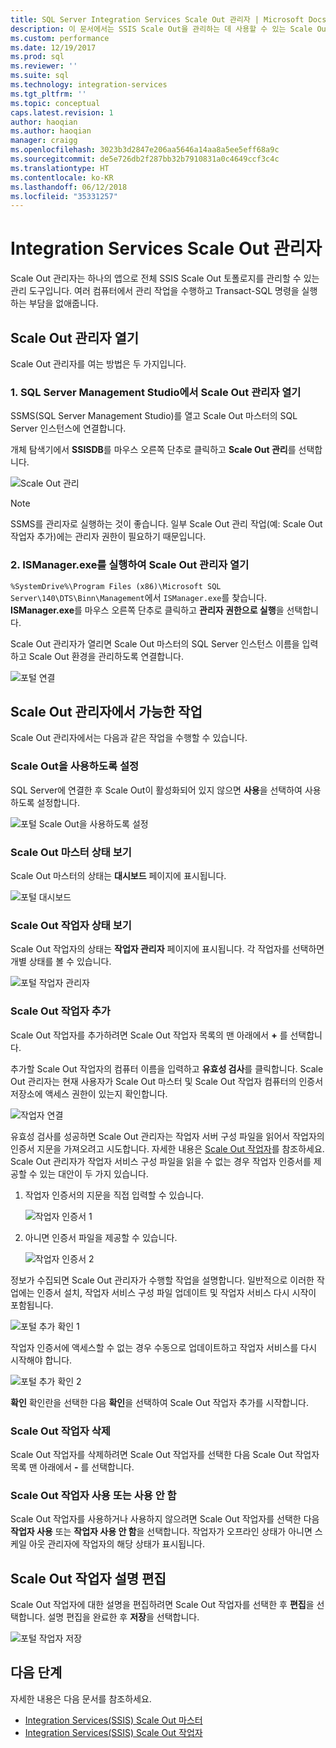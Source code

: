 ```yaml
---
title: SQL Server Integration Services Scale Out 관리자 | Microsoft Docs
description: 이 문서에서는 SSIS Scale Out을 관리하는 데 사용할 수 있는 Scale Out 관리자 도구를 설명합니다.
ms.custom: performance
ms.date: 12/19/2017
ms.prod: sql
ms.reviewer: ''
ms.suite: sql
ms.technology: integration-services
ms.tgt_pltfrm: ''
ms.topic: conceptual
caps.latest.revision: 1
author: haoqian
ms.author: haoqian
manager: craigg
ms.openlocfilehash: 3023b3d2847e206aa5646a14aa8a5ee5eff68a9c
ms.sourcegitcommit: de5e726db2f287bb32b7910831a0c4649ccf3c4c
ms.translationtype: HT
ms.contentlocale: ko-KR
ms.lasthandoff: 06/12/2018
ms.locfileid: "35331257"
---
```

# <a name="integration-services-scale-out-manager"></a>Integration Services Scale Out 관리자

Scale Out 관리자는 하나의 앱으로 전체 SSIS Scale Out 토폴로지를 관리할 수 있는 관리 도구입니다. 여러 컴퓨터에서 관리 작업을 수행하고 Transact-SQL 명령을 실행하는 부담을 없애줍니다.

## <a name="open-scale-out-manager"></a>Scale Out 관리자 열기

Scale Out 관리자를 여는 방법은 두 가지입니다.

### <a name="1-open-scale-out-manager-from-sql-server-management-studio"></a>1. SQL Server Management Studio에서 Scale Out 관리자 열기
SSMS(SQL Server Management Studio)를 열고 Scale Out 마스터의 SQL Server 인스턴스에 연결합니다.

개체 탐색기에서 **SSISDB**를 마우스 오른쪽 단추로 클릭하고 **Scale Out 관리**를 선택합니다.

![Scale Out 관리](media/manage-scale-out.PNG)

> [!NOTE]
> SSMS를 관리자로 실행하는 것이 좋습니다. 일부 Scale Out 관리 작업(예: Scale Out 작업자 추가)에는 관리자 권한이 필요하기 때문입니다.

### <a name="2-open-scale-out-manager-by-running-ismanagerexe"></a>2. ISManager.exe를 실행하여 Scale Out 관리자 열기

`%SystemDrive%\Program Files (x86)\Microsoft SQL Server\140\DTS\Binn\Management`에서 `ISManager.exe`를 찾습니다. **ISManager.exe**를 마우스 오른쪽 단추로 클릭하고 **관리자 권한으로 실행**을 선택합니다. 

Scale Out 관리자가 열리면 Scale Out 마스터의 SQL Server 인스턴스 이름을 입력하고 Scale Out 환경을 관리하도록 연결합니다.

![포털 연결](media/portal-connect.PNG)

## <a name="tasks-available-in-scale-out-manager"></a>Scale Out 관리자에서 가능한 작업
Scale Out 관리자에서는 다음과 같은 작업을 수행할 수 있습니다.

### <a name="enable-scale-out"></a>Scale Out을 사용하도록 설정
SQL Server에 연결한 후 Scale Out이 활성화되어 있지 않으면 **사용**을 선택하여 사용하도록 설정합니다.

![포털 Scale Out을 사용하도록 설정](media/portal-enable-scale-out.PNG) 

### <a name="view-scale-out-master-status"></a>Scale Out 마스터 상태 보기
Scale Out 마스터의 상태는 **대시보드** 페이지에 표시됩니다.

![포털 대시보드](media/portal-dashboard.PNG)

### <a name="view-scale-out-worker-status"></a>Scale Out 작업자 상태 보기
Scale Out 작업자의 상태는 **작업자 관리자** 페이지에 표시됩니다. 각 작업자를 선택하면 개별 상태를 볼 수 있습니다.

![포털 작업자 관리자](media/portal-worker-manager.PNG)

### <a name="add-a-scale-out-worker"></a>Scale Out 작업자 추가
Scale Out 작업자를 추가하려면 Scale Out 작업자 목록의 맨 아래에서 **+** 를 선택합니다. 

추가할 Scale Out 작업자의 컴퓨터 이름을 입력하고 **유효성 검사**를 클릭합니다. Scale Out 관리자는 현재 사용자가 Scale Out 마스터 및 Scale Out 작업자 컴퓨터의 인증서 저장소에 액세스 권한이 있는지 확인합니다.

![작업자 연결](media/connect-worker.PNG)

유효성 검사를 성공하면 Scale Out 관리자는 작업자 서버 구성 파일을 읽어서 작업자의 인증서 지문을 가져오려고 시도합니다. 자세한 내용은 [Scale Out 작업자](integration-services-ssis-scale-out-worker.md)를 참조하세요. Scale Out 관리자가 작업자 서비스 구성 파일을 읽을 수 없는 경우 작업자 인증서를 제공할 수 있는 대안이 두 가지 있습니다. 

1.  작업자 인증서의 지문을 직접 입력할 수 있습니다.

    ![작업자 인증서 1](media/portal-cert1.PNG)

2.  아니면 인증서 파일을 제공할 수 있습니다. 

    ![작업자 인증서 2](media/portal-cert2.PNG)

정보가 수집되면 Scale Out 관리자가 수행할 작업을 설명합니다. 일반적으로 이러한 작업에는 인증서 설치, 작업자 서비스 구성 파일 업데이트 및 작업자 서비스 다시 시작이 포함됩니다.

![포털 추가 확인 1](media/portal-add-confirm1.PNG)

작업자 인증서에 액세스할 수 없는 경우 수동으로 업데이트하고 작업자 서비스를 다시 시작해야 합니다.

![포털 추가 확인 2](media/portal-add-confirm2.PNG)

**확인** 확인란을 선택한 다음 **확인**을 선택하여 Scale Out 작업자 추가를 시작합니다.

### <a name="delete-a-scale-out-worker"></a>Scale Out 작업자 삭제
Scale Out 작업자를 삭제하려면 Scale Out 작업자를 선택한 다음 Scale Out 작업자 목록 맨 아래에서 **-** 를 선택합니다.

### <a name="enable-or-disable-a-scale-out-worker"></a>Scale Out 작업자 사용 또는 사용 안 함
Scale Out 작업자를 사용하거나 사용하지 않으려면 Scale Out 작업자를 선택한 다음 **작업자 사용** 또는 **작업자 사용 안 함**을 선택합니다. 작업자가 오프라인 상태가 아니면 스케일 아웃 관리자에 작업자의 해당 상태가 표시됩니다.

## <a name="edit-a-scale-out-worker-description"></a>Scale Out 작업자 설명 편집
Scale Out 작업자에 대한 설명을 편집하려면 Scale Out 작업자를 선택한 후 **편집**을 선택합니다. 설명 편집을 완료한 후 **저장**을 선택합니다.

![포털 작업자 저장](media/portal-save-worker.PNG)

## <a name="next-steps"></a>다음 단계
자세한 내용은 다음 문서를 참조하세요.
-   [Integration Services(SSIS) Scale Out 마스터](integration-services-ssis-scale-out-master.md)
-   [Integration Services(SSIS) Scale Out 작업자](integration-services-ssis-scale-out-worker.md)